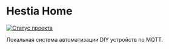# Hestia Home

[![Статус проекта](https://img.shields.io/badge/%D0%A1%D1%82%D0%B0%D1%82%D1%83%D1%81-%D0%BD%D0%B5_%D0%BE%D0%BA%D0%BE%D0%BD%D1%87%D0%B5%D0%BD-blue.svg)]()

Локальная система автоматизации DIY устройств по MQTT.

